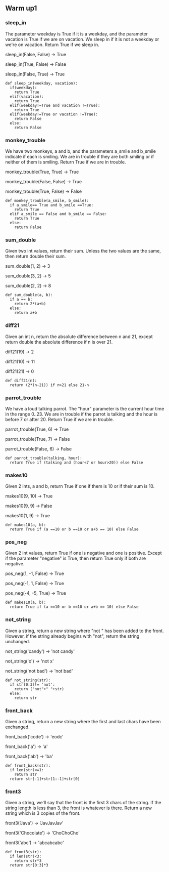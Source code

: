 ## Warm up1

### sleep_in

The parameter weekday is True if it is a weekday, and the parameter vacation is True if we are on vacation. We sleep in if it is not a weekday or we're on vacation. Return True if we sleep in.

sleep_in(False, False) → True

sleep_in(True, False) → False

sleep_in(False, True) → True

```
def sleep_in(weekday, vacation):
  if(weekday):
    return True
  elif(vacation):
    return True
  elif(weekday!=True and vacation !=True):
    return True
  elif(weekday!=True or vacation !=True):
    return False
  else:
    return False
```

### monkey_trouble

We have two monkeys, a and b, and the parameters a_smile and b_smile indicate if each is smiling. We are in trouble if they are both smiling or if neither of them is smiling. Return True if we are in trouble.

monkey_trouble(True, True) → True

monkey_trouble(False, False) → True

monkey_trouble(True, False) → False

```
def monkey_trouble(a_smile, b_smile):
  if a_smile== True and b_smile ==True:
    return True
  elif a_smile == False and b_smile == False:
    return True
  else:
    return False
```

### sum_double

Given two int values, return their sum. Unless the two values are the same, then return double their sum.

sum_double(1, 2) → 3

sum_double(3, 2) → 5

sum_double(2, 2) → 8

```
def sum_double(a, b):
  if a == b:
    return 2*(a+b)
  else:
    return a+b
```

### diff21

Given an int n, return the absolute difference between n and 21, except return double the absolute difference if n is over 21.

diff21(19) → 2

diff21(10) → 11

diff21(21) → 0

```
def diff21(n):
  return (2*(n-21)) if n>21 else 21-n 
```


### parrot_trouble

We have a loud talking parrot. The "hour" parameter is the current hour time in the range 0..23. We are in trouble if the parrot is talking and the hour is before 7 or after 20. Return True if we are in trouble.

parrot_trouble(True, 6) → True

parrot_trouble(True, 7) → False

parrot_trouble(False, 6) → False

```
def parrot_trouble(talking, hour):
  return True if (talking and (hour<7 or hour>20)) else False
```

### makes10

Given 2 ints, a and b, return True if one if them is 10 or if their sum is 10.

makes10(9, 10) → True

makes10(9, 9) → False

makes10(1, 9) → True

```
def makes10(a, b):
  return True if (a ==10 or b ==10 or a+b == 10) else False
```


### pos_neg

Given 2 int values, return True if one is negative and one is positive. Except if the parameter "negative" is True, then return True only if both are negative.

pos_neg(1, -1, False) → True

pos_neg(-1, 1, False) → True

pos_neg(-4, -5, True) → True

```
def makes10(a, b):
  return True if (a ==10 or b ==10 or a+b == 10) else False
```

### not_string

Given a string, return a new string where "not " has been added to the front. However, if the string already begins with "not", return the string unchanged.

not_string('candy') → 'not candy'

not_string('x') → 'not x'

not_string('not bad') → 'not bad'

```
def not_string(str):
  if str[0:3]!= 'not':
    return ("not"+" "+str)
  else:
    return str
```


### front_back

Given a string, return a new string where the first and last chars have been exchanged.

front_back('code') → 'eodc'

front_back('a') → 'a'

front_back('ab') → 'ba'

```
def front_back(str):
  if len(str)<=1:
    return str
  return str[-1]+str[1:-1]+str[0]
```

### front3

Given a string, we'll say that the front is the first 3 chars of the string. If the string length is less than 3, the front is whatever is there. Return a new string which is 3 copies of the front.

front3('Java') → 'JavJavJav'

front3('Chocolate') → 'ChoChoCho'

front3('abc') → 'abcabcabc'

```
def front3(str):
  if len(str)<3:
    return str*3
  return str[0:3]*3
```
